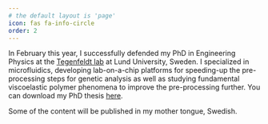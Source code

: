 ```yaml
---
# the default layout is 'page'
icon: fas fa-info-circle
order: 2
---
```

In February this year, I successfully defended my PhD in Engineering Physics at the [Tegenfeldt lab](https://tegen.ftf.lth.se/) at Lund University, Sweden. I specialized in microfluidics, developing lab-on-a-chip platforms for speeding-up the pre-processing steps for genetic analysis as well as studying fundamental viscoelastic polymer phenomena to improve the pre-processing further. You can download my PhD thesis [here](https://lucris.lub.lu.se/ws/portalfiles/portal/136526224/phdthesis_oskar_strom.pdf).

Some of the content will be published in my mother tongue, Swedish.